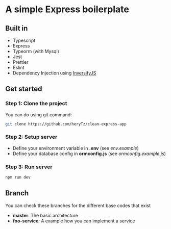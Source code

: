 # A simple Express boilerplate

## Built in

- Typescript
- Express
- Typeorm (with Mysql)
- Jest
- Prettier
- Eslint
- Dependency Injection using [InversifyJS](https://github.com/inversify/InversifyJS)

## Get started

### Step 1: Clone the project

You can do using git command:

```bash
git clone https://github.com/heryTz/clean-express-app
```

### Step 2: Setup server

- Define your environment variable in **.env** (see *env.example*)  
- Define your database config in **ormconfig.js** (see *ormconfig.example.js*)

### Step 3: Run server

```bash
npm run dev
```

## Branch

You can check these branches for the different base codes that exist

- **master**: The basic architecture
- **foo-service**: A example how you can implement a service
